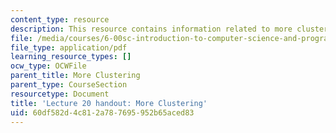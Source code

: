 ```yaml
---
content_type: resource
description: This resource contains information related to more clustering.
file: /media/courses/6-00sc-introduction-to-computer-science-and-programming-spring-2011/60df582d4c812a787695952b65aced83_MIT6_00SCS11_lec20.pdf
file_type: application/pdf
learning_resource_types: []
ocw_type: OCWFile
parent_title: More Clustering
parent_type: CourseSection
resourcetype: Document
title: 'Lecture 20 handout: More Clustering'
uid: 60df582d-4c81-2a78-7695-952b65aced83
---
```

